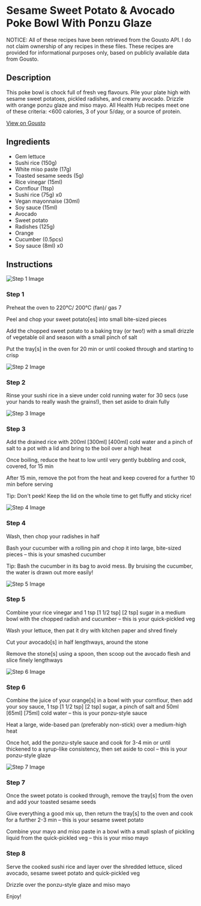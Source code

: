 # Sesame Sweet Potato & Avocado Poke Bowl With Ponzu Glaze

NOTICE: All of these recipes have been retrieved from the Gousto API. I do not claim ownership of any recipes in these files. These recipes are provided for informational purposes only, based on publicly available data from Gousto.

## Description

This poke bowl is chock full of fresh veg flavours. Pile your plate high with sesame sweet potatoes, pickled radishes, and creamy avocado. Drizzle with orange ponzu glaze and miso mayo. All Health Hub recipes meet one of these criteria: <600 calories, 3 of your 5/day, or a source of protein.

[View on Gousto](https://www.gousto.co.uk/recipes/cookbook/sesame-sweet-potato-avocado-poke-bowl-with-ponzu-glaze)

## Ingredients

- Gem lettuce
- Sushi rice (150g)
- White miso paste (17g)
- Toasted sesame seeds (5g)
- Rice vinegar (15ml)
- Cornflour (1tsp)
- Sushi rice (75g) x0
- Vegan mayonnaise (30ml)
- Soy sauce (15ml)
- Avocado
- Sweet potato
- Radishes (125g)
- Orange
- Cucumber (0.5pcs)
- Soy sauce (8ml) x0

## Instructions

![Step 1 Image](https://production-media.gousto.co.uk/cms/recipe-step-image/step-1-1684340531460-x200.jpg)

### Step 1

Preheat the oven to 220°C/ 200°C (fan)/ gas 7

Peel and chop your sweet potato[es] into small bite-sized pieces

Add the chopped sweet potato to a baking tray (or two!) with a small drizzle of vegetable oil and season with a small pinch of salt

Put the tray[s] in the oven for 20 min or until cooked through and starting to crisp

![Step 2 Image](https://production-media.gousto.co.uk/cms/recipe-step-image/step-2-1723805930007-x200.jpg)

### Step 2

Rinse your sushi rice in a sieve under cold running water for 30 secs (use your hands to really wash the grains!), then set aside to drain fully

![Step 3 Image](https://production-media.gousto.co.uk/cms/recipe-step-image/step-3-1723805952671-x200.jpg)

### Step 3

Add the drained rice with 200ml <span class="text-purple">[300ml]<span class="text-danger"> </span>[400ml] </span>cold water and a pinch of salt to a pot with a lid and bring to the boil over a high heat

Once boiling, reduce the heat to low until very gently bubbling and cook, covered, for 15 min

After 15 min, remove the pot from the heat and keep covered for a further 10 min before serving

Tip: Don't peek! Keep the lid on the whole time to get fluffy and sticky rice!

![Step 4 Image](https://production-media.gousto.co.uk/cms/recipe-step-image/step-4-1723805960833-x200.jpg)

### Step 4

Wash, then chop your radishes in half

Bash your cucumber with a rolling pin and chop it into large, bite-sized pieces – this is your smashed cucumber

Tip: Bash the cucumber in its bag to avoid mess. By bruising the cucumber, the water is drawn out more easily!

![Step 5 Image](https://production-media.gousto.co.uk/cms/recipe-step-image/step-5-1723805967479-x200.jpg)

### Step 5

Combine your rice vinegar and 1 tsp <span class="text-purple">[1 1/2 tsp] </span><span class="text-danger">[2 tsp]</span> sugar in a medium bowl with the chopped radish and cucumber – this is your quick-pickled veg

Wash your lettuce, then pat it dry with kitchen paper and shred finely

Cut your avocado[s] in half lengthways, around the stone

Remove the stone[s] using a spoon, then scoop out the avocado flesh and slice finely lengthways

![Step 6 Image](https://production-media.gousto.co.uk/cms/recipe-step-image/step-6-1723805973699-x200.jpg)

### Step 6

Combine the juice of your orange[s] in a bowl with your cornflour, then add your soy sauce, 1 tsp<span class="text-purple"> [1 1/2 tsp]<span class="text-danger"> </span>[2 tsp]</span> sugar, a pinch of salt and 50ml<span class="text-purple"> [65ml]</span> <span class="text-danger">[75ml] </span>cold water – this is your ponzu-style sauce

Heat a large, wide-based pan (preferably non-stick) over a medium-high heat

Once hot, add the ponzu-style sauce and cook for 3-4 min or until thickened to a syrup-like consistency, then set aside to cool – this is your ponzu-style glaze

![Step 7 Image](https://production-media.gousto.co.uk/cms/recipe-step-image/step-7-1723805979092-x200.jpg)

### Step 7

Once the sweet potato is cooked through, remove the tray[s] from the oven and add your toasted sesame seeds

Give everything a good mix up, then return the tray[s] to the oven and cook for a further 2-3 min – this is your sesame sweet potato

Combine your mayo and miso paste in a bowl with a small splash of pickling liquid from the quick-pickled veg – this is your miso mayo

### Step 8

Serve the cooked sushi rice and layer over the shredded lettuce, sliced avocado, sesame sweet potato and quick-pickled veg

Drizzle over the ponzu-style glaze and miso mayo

Enjoy!

